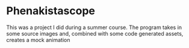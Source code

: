 # Phenakistascope

This was a project I did during a summer course. The program takes in some source images
and, combined with some code generated assets, creates a mock animation
